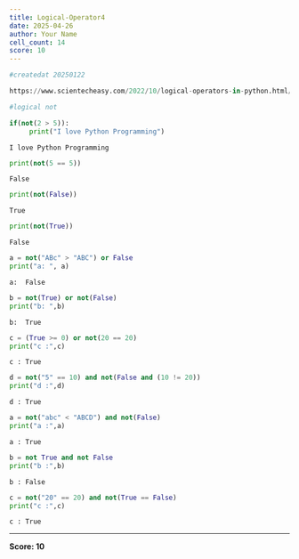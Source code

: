 ```yaml
---
title: Logical-Operator4
date: 2025-04-26
author: Your Name
cell_count: 14
score: 10
---
```


```python
#createdat 20250122
```


```python
https://www.scientecheasy.com/2022/10/logical-operators-in-python.html/
```


```python
#logical not
```


```python
if(not(2 > 5)):
     print("I love Python Programming")
```

    I love Python Programming



```python
print(not(5 == 5))
```

    False



```python
print(not(False))
```

    True



```python
print(not(True))
```

    False



```python
a = not("ABc" > "ABC") or False
print("a: ", a)
```

    a:  False



```python
b = not(True) or not(False)
print("b: ",b)
```

    b:  True



```python
c = (True >= 0) or not(20 == 20)
print("c :",c)
```

    c : True



```python
d = not("5" == 10) and not(False and (10 != 20))
print("d :",d)
```

    d : True



```python
a = not("abc" < "ABCD") and not(False)
print("a :",a)
```

    a : True



```python
b = not True and not False
print("b :",b)
```

    b : False



```python
c = not("20" == 20) and not(True == False)
print("c :",c)
```

    c : True



---
**Score: 10**